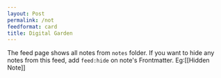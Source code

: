 ```yaml
---
layout: Post
permalink: /not
feedformat: card
title: Digital Garden
---
```


The feed page shows all notes from `notes` folder. If you want to hide any notes from this feed, add `feed:hide` on note's Frontmatter. Eg:[[Hidden Note]]